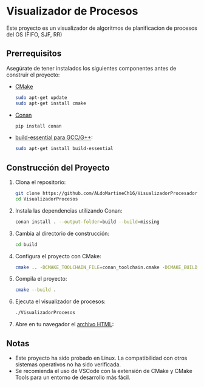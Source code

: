# Visualizador de Procesos

Este proyecto es un visualizador de algoritmos de planificacion de procesos del OS (FIFO, SJF, RR) 

## Prerrequisitos

Asegúrate de tener instalados los siguientes componentes antes de construir el proyecto:

- [CMake](https://cmake.org/)

    ```bash
    sudo apt-get update
    sudo apt-get install cmake
    ```

- [Conan](https://conan.io/)

    ```bash
    pip install conan
    ```

- [build-essential para GCC/G++](https://linuxconfig.org/how-to-install-g-the-c-compiler-on-ubuntu-20-04-lts-focal-fossa-linux):

    ```bash
    sudo apt-get install build-essential
    ```

## Construcción del Proyecto

1. Clona el repositorio:

    ```bash
    git clone https://github.com/ALdoMartineCh16/VisualizadorProcesador.git
    cd VisualizadorProcesos
    ```

2. Instala las dependencias utilizando Conan:

    ```bash
    conan install . --output-folder=build --build=missing
    ```

3. Cambia al directorio de construcción:

    ```bash
    cd build
    ```

4. Configura el proyecto con CMake:

    ```bash
    cmake .. -DCMAKE_TOOLCHAIN_FILE=conan_toolchain.cmake -DCMAKE_BUILD_TYPE=Release
    ```

5. Compila el proyecto:

    ```bash
    cmake --build .
    ```

6. Ejecuta el visualizador de procesos:

    ```bash
    ./VisualizadorProcesos
    ```
7. Abre en tu navegador el [archivo HTML](VisualizadorProcesador/blob/dev/frontend/visualizer.html):

## Notas

- Este proyecto ha sido probado en Linux. La compatibilidad con otros sistemas operativos no ha sido verificada.
- Se recomienda el uso de VSCode con la extensión de CMake y CMake Tools para un entorno de desarrollo más fácil.

